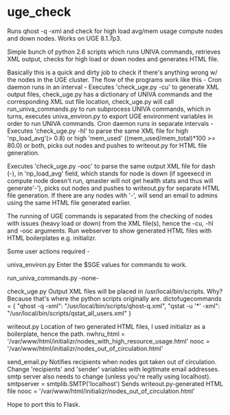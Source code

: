 # uge_check
Runs qhost -q -xml and check for high load avg/mem usage compute nodes and down nodes. Works on UGE 8.1.7p3.

Simple bunch of python 2.6 scripts which runs UNIVA commands, retrieves XML output, checks for high load or down nodes and generates HTML file.

Basically this is a quick and dirty job to check if there's anything wrong w/ the nodes in the UGE cluster.
The flow of the programs work like this -
Cron daemon runs in an interval -
  Executes 'check_uge.py -cu' to generate XML output files, check_uge.py has a dictionary of UNIVA commands and the corresponding XML out file location, check_uge.py will call run_univa_commands.py to run subprocess UNIVA commands, which in turns, executes univa_environ.py to export UGE environment variables in order to run UNIVA commands.
Cron daemon runs in separate intervals -
  Executes 'check_uge.py -hl' to parse the same XML file for high 'np_load_avg'(> 0.8) or high 'mem_used' ((mem_used/mem_total)*100 >= 80.0) or both, picks out nodes and pushes to writeout.py for HTML file generation.
  
  Executes 'check_uge.py -ooc' to parse the same output XML file for dash (-), in 'np_load_avg' field, which stands for node is down (if sgeexecd in compute node doesn't run, qmaster will not get health stats and thus will generate'-'), picks out nodes and pushes to writeout.py for separate HTML file generation.
  If there are any nodes with '-', will send an email to admins using the same HTML file generated earlier.

The running of UGE commands is separated from the checking of nodes with issues (heavy load or down) from the XML file(s), hence the -cu, -hl and -ooc arguments. Run webserver to show generated HTML files with HTML boilerplates e.g. initializr.

Some user actions required - 

univa_environ.py
Enter the $SGE values for commands to work.

run_univa_commands.py
-none-

check_uge.py
Output XML files will be placed in /usr/local/bin/scripts. Why? Because that's where the python scripts originally are.
dictofugecommands = {
    "qhost -q -xml": "/usr/local/bin/scripts/qhost-q.xml", 
    "qstat -u \'*\' -xml": "/usr/local/bin/scripts/qstat_all_users.xml"
    }

writeout.py
Location of two generated HTML files, I used initializr as a boilerplate, hence the path.
nwhru_html = '/var/www/html/initializr/nodes_with_high_resource_usage.html'
nooc = '/var/www/html/initializr/nodes_out_of_circulation.html'

send_email.py
Notifies recipients when nodes got taken out of circulation.
Change 'recipients' and 'sender' variables with legitimate email addresses.
smtp server also needs to change (unless you're really using localhost).
smtpserver = smtplib.SMTP('localhost')
Sends writeout.py-generated HTML file
nooc = '/var/www/html/initializr/nodes_out_of_circulation.html'

Hope to port this to Flask.
